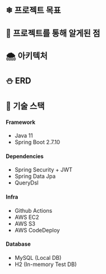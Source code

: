 ## ❄ 프로젝트 목표

## 🌇 프로젝트를 통해 알게된 점

## 🌨 아키텍처

## ⛄ ERD

## 🌃 기술 스택
#### Framework
* Java 11
* Spring Boot 2.7.10
#### Dependencies
* Spring Security + JWT
* Spring Data Jpa
* QueryDsl
#### Infra
* Github Actions
* AWS EC2
* AWS S3
* AWS CodeDeploy
#### Database
* MySQL (Local DB)
* H2 (In-memory Test DB)
